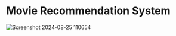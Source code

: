 # Movie Recommendation System

![Screenshot 2024-08-25 110654](https://github.com/user-attachments/assets/6084a57e-4354-4ed0-b0e9-e06b5f64308f)

